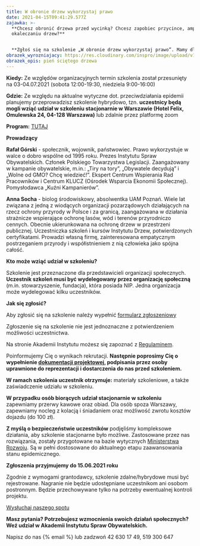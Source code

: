 ```yaml
---
title: W obronie drzew wykorzystaj prawo
date: 2021-04-15T09:41:29.577Z
zajawka: >-
  **Chcesz obronić drzewa przed wycinką? Chcesz zapobiec przycince, amputacji i
  okaleczaniu drzew?**


  **Zgłoś się na szkolenie „W obronie drzew wykorzystaj prawo”. Mamy dla Ciebie wiedzę, narzędzia oraz okazję do wymiany doświadczeń ze społecznikami walczącymi w obronie drzew.**
obrazek_wyrozniajacy: https://res.cloudinary.com/inspro/image/upload/v1618478534/aiso/Zdj%C4%99cia%20szkolenia/grafiki%20pionowe%20i%20poziome/zdjecie_drzwa.jpg
obrazek_opis: pień ściętego drzewa
---
```

**Kiedy:** Ze względów organizacyjnych termin szkolenia został przesunięty na 03-04.07.2021 (sobota 12:00-19:30, niedziela 9:00-16:00) 

**Gdzie:** Ze względu na aktualne wytyczne dot. przeciwdziałania epidemii planujemy przeprowadzisz szkolenie hybrydowo, tzn. **uczestnicy będą mogli wziąć udział w szkoleniu stacjonarnie w Warszawie (Hotel Felix, Omulewska 24, 04-128 Warszawa)** lub zdalnie przez platformę zoom

**Program:** [TUTAJ](https://res.cloudinary.com/inspro/image/upload/v1625140609/aiso/Program_szkolenia_Akademia_Drzewa.pdf)

**Prowadzący**

**Rafał Górski** - społecznik, wojownik, państwowiec. Prawo wykorzystuje w walce o dobro wspólne od 1995 roku. Prezes Instytutu Spraw Obywatelskich. Członek Polskiego Towarzystwa Legislacji. Zaangażowany w kampanie obywatelskie, m.in.: „Tiry na tory”, „Obywatele decydują” i „Wolne od GMO? Chcę wiedzieć!”. Ekspert Centrum Wspierania Rad Pracowników i Centrum KLUCZ (Ośrodek Wsparcia Ekonomii Społecznej). Pomysłodawca „Kuźni Kampanierów”.

**Anna Socha** - biolog środowiskowy, absolwentka UAM Poznań. Wiele lat związana z jedną z wiodących organizacji pozarządowych działających na rzecz ochrony przyrody w Polsce i za granicą, zaangażowana w działania strażnicze wspierające ochronę lasów, wód i terenów przyrodniczo cennych. Obecnie ukierunkowana na ochronę drzew w przestrzeni publicznej. Uczestniczka szkoleń i kursów Instytutu Drzew, potwierdzonych certyfikatami. Prowadzi własną firmę, zainteresowana empatycznym postrzeganiem przyrody i współistnieniem z nią człowieka jako spójna całość.

**Kto może wziąć udział w szkoleniu?**

Szkolenie jest przeznaczone dla przedstawicieli organizacji społecznych. **Uczestnik szkoleń musi być wydelegowany** **przez organizację społeczną** (m.in. stowarzyszenie, fundacja), która posiada NIP. Jedna organizacja może wydelegować kilku uczestników.

**Jak się zgłosić?**

Aby zgłosić się na szkolenie należy wypełnić [formularz zgłoszeniowy](https://forms.gle/QDVnGAVcfetC9gTW8)

Zgłoszenie się na szkolenie nie jest jednoznaczne z potwierdzeniem możliwości uczestnictwa.

Na stronie Akademii Instytutu możesz się zapoznać z [Regulaminem](https://res.cloudinary.com/inspro/raw/upload/v1601120217/aiso/regulamin_z_zalacznikami.zip).

Poinformujemy Cię o wynikach rekrutacji. **Następnie poprosimy Cię o wypełnienie [dokumentacji projektowej](https://res.cloudinary.com/inspro/raw/upload/v1595492482/aiso/dokumenty_przystapienia_do_projektu.zip), podpisania przez osoby uprawnione do reprezentacji i dostarczenia do nas przed szkoleniem.**

**W ramach szkolenia uczestnik otrzymuje:** materiały szkoleniowe, a także zaświadczenie udziału w szkoleniu. 

**W przypadku osób biorących udział stacjonarnie w szkoleniu** zapewniamy przerwy kawowe oraz obiad. Dla osób spoza Warszawy, zapewniamy nocleg z kolacją i śniadaniem oraz możliwość zwrotu kosztów dojazdu (do 100 zł).

**Z myślą o bezpieczeństwie uczestników** podjęliśmy kompleksowe działania, aby szkolenie stacjonarne było możliwe. Zastosowane przez nas rozwiązania, zostały przygotowane na bazie wytycznych [Ministerstwa Rozwoju](https://www.gov.pl/web/rozwoj/spotkania-biznesowe-szkolenia-konferencje-i-kongresy). Są w pełni dostosowane do aktualnego etapu zaawansowania stanu epidemicznego.

**Zgłoszenia przyjmujemy do 15.06.2021 roku**

Zgodnie z wymogami grantodawcy, szkolenie zdalne/hybrydowe musi być rejestrowane. Nagranie nie będzie udostępniane uczestnikom ani osobom postronnym. Będzie przechowywane tylko na potrzeby ewentualnej kontroli projektu.

[Wysłuchaj naszego spotu](https://instytutsprawobywatelskich.pl/wp-content/uploads/2021/02/spot-aiso.mp3)

**Masz pytania? Potrzebujesz wzmocnienia swoich działań społecznych? Weź udział w Akademii Instytutu Spraw Obywatelskich.**

Napisz do nas {% email %} lub zadzwoń 42 630 17 49, 519 300 647